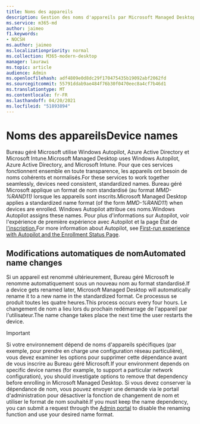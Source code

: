 ```yaml
---
title: Noms des appareils
description: Gestion des noms d'appareils par Microsoft Managed Desktop
ms.service: m365-md
author: jaimeo
f1.keywords:
- NOCSH
ms.author: jaimeo
ms.localizationpriority: normal
ms.collection: M365-modern-desktop
manager: laurawi
ms.topic: article
audience: Admin
ms.openlocfilehash: adf4809e0d8dc29f170475435b19092abf2062fd
ms.sourcegitcommit: 55791ddab9ae484f76b30f0470eec8a4cf7b46d1
ms.translationtype: MT
ms.contentlocale: fr-FR
ms.lasthandoff: 04/20/2021
ms.locfileid: "51893894"
---
```

# <a name="device-names"></a><span data-ttu-id="f242a-103">Noms des appareils</span><span class="sxs-lookup"><span data-stu-id="f242a-103">Device names</span></span>

<span data-ttu-id="f242a-104">Bureau géré Microsoft utilise Windows Autopilot, Azure Active Directory et Microsoft Intune.</span><span class="sxs-lookup"><span data-stu-id="f242a-104">Microsoft Managed Desktop uses Windows Autopilot, Azure Active Directory, and Microsoft Intune.</span></span> <span data-ttu-id="f242a-105">Pour que ces services fonctionnent ensemble en toute transparence, les appareils ont besoin de noms cohérents et normalisés.</span><span class="sxs-lookup"><span data-stu-id="f242a-105">For these services to work together seamlessly, devices need consistent, standardized names.</span></span> <span data-ttu-id="f242a-106">Bureau géré Microsoft applique un format de nom standardisé (au format *MMD-%RAND11)* lorsque les appareils sont inscrits.</span><span class="sxs-lookup"><span data-stu-id="f242a-106">Microsoft Managed Desktop applies a standardized name format (of the form *MMD-%RAND11*) when devices are enrolled.</span></span> <span data-ttu-id="f242a-107">Windows Autopilot attribue ces noms.</span><span class="sxs-lookup"><span data-stu-id="f242a-107">Windows Autopilot assigns these names.</span></span> <span data-ttu-id="f242a-108">Pour plus d'informations sur Autopilot, voir l'expérience de première expérience avec Autopilot et la page État de [l'inscription.](../get-started/esp-first-run.md)</span><span class="sxs-lookup"><span data-stu-id="f242a-108">For more information about Autopilot, see [First-run experience with Autopilot and the Enrollment Status Page](../get-started/esp-first-run.md).</span></span>

## <a name="automated-name-changes"></a><span data-ttu-id="f242a-109">Modifications automatiques de nom</span><span class="sxs-lookup"><span data-stu-id="f242a-109">Automated name changes</span></span>

<span data-ttu-id="f242a-110">Si un appareil est renommé ultérieurement, Bureau géré Microsoft le renomme automatiquement sous un nouveau nom au format standardisé.</span><span class="sxs-lookup"><span data-stu-id="f242a-110">If a device gets renamed later, Microsoft Managed Desktop will automatically rename it to a new name in the standardized format.</span></span> <span data-ttu-id="f242a-111">Ce processus se produit toutes les quatre heures.</span><span class="sxs-lookup"><span data-stu-id="f242a-111">This process occurs every four hours.</span></span> <span data-ttu-id="f242a-112">Le changement de nom a lieu lors du prochain redémarrage de l'appareil par l'utilisateur.</span><span class="sxs-lookup"><span data-stu-id="f242a-112">The name change takes place the next time the user restarts the device.</span></span>

> [!IMPORTANT]
> <span data-ttu-id="f242a-113">Si votre environnement dépend de noms d'appareils spécifiques (par exemple, pour prendre en charge une configuration réseau particulière), vous devez examiner les options pour supprimer cette dépendance avant de vous inscrire au Bureau géré Microsoft.</span><span class="sxs-lookup"><span data-stu-id="f242a-113">If your environment depends on specific device names (for example, to support a particular network configuration), you should investigate options to remove that dependency before enrolling in Microsoft Managed Desktop.</span></span> <span data-ttu-id="f242a-114">Si vous devez conserver la dépendance de nom, [](../working-with-managed-desktop/admin-support.md) vous pouvez envoyer une demande via le portail d'administration pour désactiver la fonction de changement de nom et utiliser le format de nom souhaité.</span><span class="sxs-lookup"><span data-stu-id="f242a-114">If you must keep the name dependency, you can submit a request through the [Admin portal](../working-with-managed-desktop/admin-support.md) to disable the renaming function and use your desired name format.</span></span>